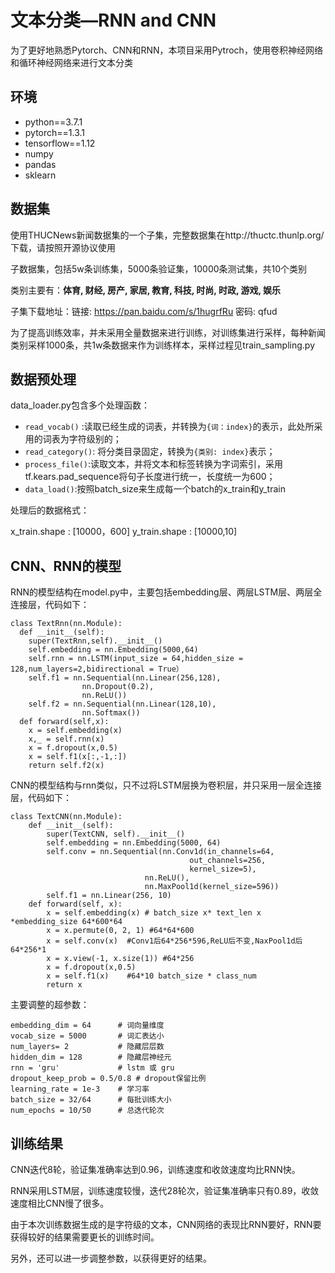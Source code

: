# 文本分类—RNN and CNN

为了更好地熟悉Pytorch、CNN和RNN，本项目采用Pytroch，使用卷积神经网络和循环神经网络来进行文本分类

## 环境

* python==3.7.1
* pytorch==1.3.1
* tensorflow==1.12
* numpy
* pandas
* sklearn

## 数据集

使用THUCNews新闻数据集的一个子集，完整数据集在http://thuctc.thunlp.org/下载，请按照开源协议使用

子数据集，包括5w条训练集，5000条验证集，10000条测试集，共10个类别

类别主要有：**体育, 财经, 房产, 家居, 教育, 科技, 时尚, 时政, 游戏, 娱乐**

子集下载地址：链接: https://pan.baidu.com/s/1hugrfRu 密码: qfud

 为了提高训练效率，并未采用全量数据来进行训练，对训练集进行采样，每种新闻类别采样1000条，共1w条数据来作为训练样本，采样过程见train_sampling.py

## 数据预处理

data_loader.py包含多个处理函数：

* `read_vocab()` :读取已经生成的词表，并转换为`{词：index}`的表示，此处所采用的词表为字符级别的；
* `read_category()`: 将分类目录固定，转换为`{类别: index}`表示；
* `process_file()`:读取文本，并将文本和标签转换为字词索引，采用tf.kears.pad_sequence将句子长度进行统一，长度统一为600；
* `data_load()`:按照batch_size来生成每一个batch的x_train和y_train

处理后的数据格式：

x_train.shape : [10000，600]    y_train.shape : [10000,10]

## CNN、RNN的模型

RNN的模型结构在model.py中，主要包括embedding层、两层LSTM层、两层全连接层，代码如下：

```
class TextRnn(nn.Module):
  def __init__(self):
​    super(TextRnn,self).__init__()
​    self.embedding = nn.Embedding(5000,64)
​    self.rnn = nn.LSTM(input_size = 64,hidden_size = 128,num_layers=2,bidirectional = True）
​    self.f1 = nn.Sequential(nn.Linear(256,128),
​                nn.Dropout(0.2),
​                nn.ReLU())
​    self.f2 = nn.Sequential(nn.Linear(128,10),
​                nn.Softmax())
  def forward(self,x):
​    x = self.embedding(x)
​    x,_ = self.rnn(x)
​    x = f.dropout(x,0.5)
​    x = self.f1(x[:,-1,:])
​    return self.f2(x)
```

CNN的模型结构与rnn类似，只不过将LSTM层换为卷积层，并只采用一层全连接层，代码如下：

```
class TextCNN(nn.Module):
    def __init__(self):
        super(TextCNN, self).__init__()
        self.embedding = nn.Embedding(5000, 64)
        self.conv = nn.Sequential(nn.Conv1d(in_channels=64,
                                        out_channels=256,
                                        kernel_size=5),
                              nn.ReLU(),
                              nn.MaxPool1d(kernel_size=596))
        self.f1 = nn.Linear(256, 10)
    def forward(self, x):
        x = self.embedding(x) # batch_size x* text_len x *embedding_size 64*600*64
        x = x.permute(0, 2, 1) #64*64*600
        x = self.conv(x)  #Conv1后64*256*596,ReLU后不变,NaxPool1d后64*256*1
        x = x.view(-1, x.size(1)) #64*256
        x = f.dropout(x,0.5)
        x = self.f1(x)    #64*10 batch_size * class_num
        return x
```

主要调整的超参数：

```
embedding_dim = 64      # 词向量维度      
vocab_size = 5000       # 词汇表达小     
num_layers= 2           # 隐藏层层数    
hidden_dim = 128        # 隐藏层神经元    
rnn = 'gru'             # lstm 或 gru     
dropout_keep_prob = 0.5/0.8 # dropout保留比例    
learning_rate = 1e-3    # 学习率     
batch_size = 32/64      # 每批训练大小    
num_epochs = 10/50      # 总迭代轮次     
```

## 训练结果

CNN迭代8轮，验证集准确率达到0.96，训练速度和收敛速度均比RNN快。

RNN采用LSTM层，训练速度较慢，迭代28轮次，验证集准确率只有0.89，收敛速度相比CNN慢了很多。

由于本次训练数据生成的是字符级的文本，CNN网络的表现比RNN要好，RNN要获得较好的结果需要更长的训练时间。

另外，还可以进一步调整参数，以获得更好的结果。